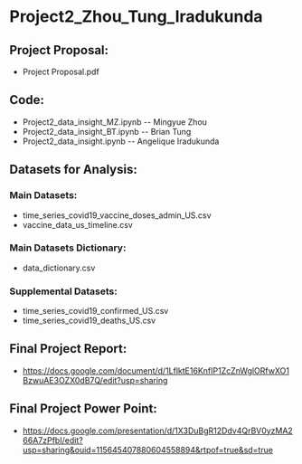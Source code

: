 # Project2_Zhou_Tung_Iradukunda
## Project Proposal: 
- Project Proposal.pdf
## Code: 
- Project2_data_insight_MZ.ipynb  -- Mingyue Zhou 
- Project2_data_insight_BT.ipynb  -- Brian Tung
- Project2_data_insight.ipynb     -- Angelique Iradukunda
## Datasets for Analysis: 
### Main Datasets: 
- time_series_covid19_vaccine_doses_admin_US.csv
- vaccine_data_us_timeline.csv
### Main Datasets Dictionary: 
- data_dictionary.csv
### Supplemental Datasets: 
- time_series_covid19_confirmed_US.csv
- time_series_covid19_deaths_US.csv
## Final Project Report: 
- https://docs.google.com/document/d/1LflktE16KnfIP1ZcZnWglORfwXO1BzwuAE3OZX0dB7Q/edit?usp=sharing
## Final Project Power Point: 
- https://docs.google.com/presentation/d/1X3DuBgR12Ddv4QrBV0yzMA266A7zPfbI/edit?usp=sharing&ouid=115645407880604558894&rtpof=true&sd=true
